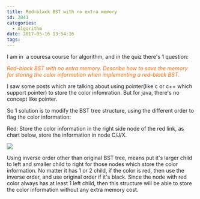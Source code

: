 ```yaml
---
title: Red–black BST with no extra memory
id: 2841
categories:
  - Algorithm
date: 2017-05-16 13:54:16
tags:
---
```


I am in  a couresa course for algorithm, and in the quiz there's 1 question:

<span style="color: #ff6600;">_Red–black BST with no extra memory. Describe how to save the memory for storing the color information when implementing a red–black BST._</span>

I saw some posts which are talking about using pointer(like c or c++ which support pointer) to store the color infomration. But for java, there's no concept like pointer.

So 1 solution is to modify the BST tree structure, using the different order to flag the color information:

Red: Store the color information in the right side node of the red link, as chart below, store the information in node C/J/X.

[![](http://blog-sealyu.rhcloud.com/wp-content/uploads/2017/05/Screen-Shot-2017-05-16-at-10.34.29-AM.png)](http://blog-sealyu.rhcloud.com/wp-content/uploads/2017/05/Screen-Shot-2017-05-16-at-10.34.29-AM.png)

Using inverse order other than original BST tree, means put it's larger child to left and smaller child to right for those nodes which store the color information. No matter it has 1 or 2 child, if the color is red, then use the inverse order, and use original order if it's black. Since the node with red color always has at least 1 left child, then this structure will be able to store the color information without any extra memory cost.